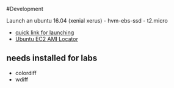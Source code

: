 #Development

Launch an ubuntu 16.04 (xenial xerus) - hvm-ebs-ssd - t2.micro

* [quick link for launching](https://console.aws.amazon.com/ec2/home?region=us-east-1#LaunchInstanceWizard:ami=ami-13be557e)
* [Ubuntu EC2 AMI Locator](https://cloud-images.ubuntu.com/locator/ec2/)


## needs installed for labs

- colordiff
- wdiff
